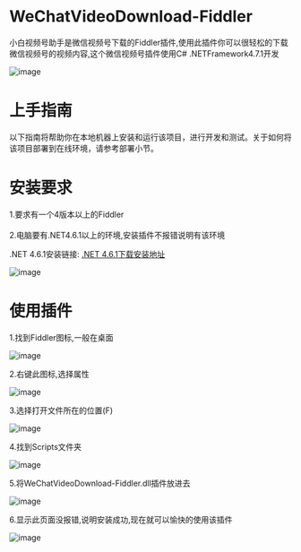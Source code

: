 # WeChatVideoDownload-Fiddler

小白视频号助手是微信视频号下载的Fiddler插件,使用此插件你可以很轻松的下载微信视频号的视频内容,这个微信视频号插件使用C# .NETFramework4.7.1开发


![image](https://github.com/Milk-Dream/WeChatVideoDownload-Fiddler/assets/52303998/66478cc6-8c88-4245-afd3-747630f34514)



# 上手指南

以下指南将帮助你在本地机器上安装和运行该项目，进行开发和测试。关于如何将该项目部署到在线环境，请参考部署小节。

# 安装要求

1.要求有一个4版本以上的Fiddler
<br/><br/>
2.电脑要有.NET4.6.1以上的环境,安装插件不报错说明有该环境

.NET 4.6.1安装链接:
<a href="https://support.microsoft.com/zh-tw/topic/%E9%81%A9%E7%94%A8%E4%BA%8E-windows-%E7%9A%84-net-framework-4-6-1-%E9%9B%A2%E7%B7%9A%E5%AE%89%E8%A3%9D%E7%A8%8B%E5%BC%8F-842e545a-bad5-c538-e491-578d017e677c">.NET 4.6.1下载安装地址</a>


![image](https://github.com/Milk-Dream/WeChatVideoDownload-Fiddler/assets/52303998/5a63ab78-760e-4555-a5fa-2b661e524bd1)

# 使用插件

1.找到Fiddler图标,一般在桌面

![image](https://github.com/Milk-Dream/WeChatVideoDownload-Fiddler/assets/52303998/2265f871-9c1d-4ef3-a640-8160c248df31)

2.右键此图标,选择属性

![image](https://github.com/Milk-Dream/WeChatVideoDownload-Fiddler/assets/52303998/2fcbe195-4f17-4314-84fb-78364ec8e8c6)

3.选择打开文件所在的位置(F)

![image](https://github.com/Milk-Dream/WeChatVideoDownload-Fiddler/assets/52303998/a0bcbe37-ea95-4c68-8b00-65d7a2eebf6e)

4.找到Scripts文件夹

![image](https://github.com/Milk-Dream/WeChatVideoDownload-Fiddler/assets/52303998/7f390c6b-0416-458b-af8d-451d952cdd56)

5.将WeChatVideoDownload-Fiddler.dll插件放进去

![image](https://github.com/Milk-Dream/WeChatVideoDownload-Fiddler/assets/52303998/7a04b1ec-f0ca-429a-8b3a-51eb2b0b745d)

6.显示此页面没报错,说明安装成功,现在就可以愉快的使用该插件

![image](https://github.com/Milk-Dream/WeChatVideoDownload-Fiddler/assets/52303998/6e7c2f41-cb34-45c9-9a25-cb428276780c)


